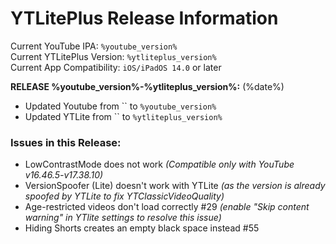 # YTLitePlus Release Information

Current YouTube IPA: `%youtube_version%`  
Current YTLitePlus Version: `%ytliteplus_version%`  
Current App Compatibility: `iOS/iPadOS 14.0` or later

**RELEASE %youtube_version%-%ytliteplus_version%:** (%date%)

- Updated Youtube from `` to `%youtube_version%`
- Updated YTLite from `` to `%ytliteplus_version%`
  
### Issues in this Release:
- LowContrastMode does not work *(Compatible only with YouTube v16.46.5-v17.38.10)*
- VersionSpoofer (Lite) doesn't work with YTLite *(as the version is already spoofed by YTLite to fix YTClassicVideoQuality)*
- Age-restricted videos don't load correctly #29 *(enable "Skip content warning" in YTlite settings to resolve this issue)*
- Hiding Shorts creates an empty black space instead #55

